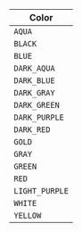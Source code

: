 
| Color          |
|----------------|
| `AQUA`         |
| `BLACK`        |
| `BLUE`         |
| `DARK_AQUA`    |
| `DARK_BLUE`    |
| `DARK_GRAY`    |
| `DARK_GREEN`   |
| `DARK_PURPLE`  |
| `DARK_RED`     |
| `GOLD`         |
| `GRAY`         |
| `GREEN`        |
| `RED`          |
| `LIGHT_PURPLE` |
| `WHITE`        |
| `YELLOW`       |